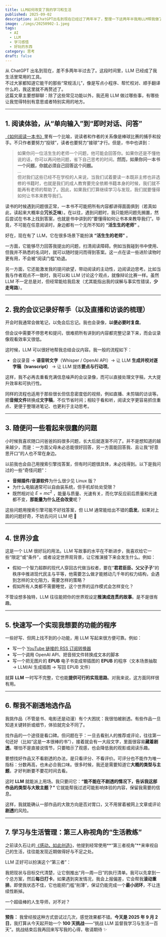 ```yaml
---
title: LLM如何改变了我的学习和生活
published: 2025-09-02
description: 从ChatGPT出名到现在已经过了两年半了，整理一下这两年半我用LLM帮我做了哪些事。
image: ./imgs/20250902-1.jpeg
tags:
  - AI
  - LLM
  - 学习感悟
  - 好玩的东西
category: 思考
draft: false
---
```

从 ChatGPT 出名到现在，差不多两年半过去了。这段时间里，LLM 已经成了我生活里常用的工具。  
不过大家都知道它能干的那些“常规活儿”，像是写点小程序、帮忙校对、顺手翻译什么的，我这里就不再赘述了。  
这篇文章主要想聊聊：除了这些常见功能以外，我还用 LLM 做过哪些事，有哪些让我觉得特别有意思或者特别实用的地方。

---
## 1. 阅读体验，从“单向输入”到“即时对话、问答”

[《如何阅读一本书》](https://zh.wikipedia.org/zh-hans/%E5%A6%82%E4%BD%95%E9%96%B1%E8%AE%80%E4%B8%80%E6%9C%AC%E6%9B%B8)里有一个比喻，说读者和作者的关系像是棒球比赛的捕手和投手。不只作者要努力“投球”，读者也要努力“接球”才行。但是，书中也讲到：

> 如果你问一位活生生的老师一个问题，他可能会回答你。如果你还是不懂他说的话，你可以再问他问题，省下自己思考的时间。**然而，如果你问一本书一个问题，你就必须自己回答这个问题。**  
> ...  
> 但对我们这些已经不在学校的人来说，当我们试着要读一本既非主修也非选修的书籍时，也就是我们的成人教育要完全依赖书籍本身的时候，我们就不能再有老师的帮助了。因此，如果我们打算继续学习与发现，我们就要懂得如何让书本来教导我们。

读书的时候遇到问题很正常，一本书不可能把所有内容都讲得面面俱到（若真如此，读起来大概率会**冗长乏味**）。在以往，遇到问题时，我只能把问题先搁置，然后尝试在书本上找到答案，也就是书中讲到的“要懂得如何让书本来教导我们”。毕竟，不可能在任意阅读时，身边都有一个无所不知的 **“活生生的老师”** 。

好在，现在有了 LLM，它在很多场景下能扮演 **“活生生的老师”** 。

一方面，它能够尽力回答我提出的问题，扫清阅读障碍。例如当我碰到书中使用、但我并不熟悉的名词时，就可以随时提问而得到答案。这一点在读一些进阶读物时更有用，不会被“阅读门槛”劝退。

另一方面，它还能激发我的提问欲望，带动阅读的主动性，边阅读边思考。比如当我与作者观点不一致时，我可以和 LLM 讨论这个观点，就像辩论比赛一样。虽然 LLM 不一定总是对，但经常能给我启发（尤其能指出我的误解与事实性错误，**少走弯路**）。

---
## 2. 我的会议记录好帮手（以及直播和访谈的梳理）

开会时我通常会做笔记，以免会后忘记。我也会录像，**以便必要时复盘**。

但会议中需要不停思考和提问，很难把所有讲到的内容都完整记录下来，而会议录像观看效率又很低。

这时候，LLM 可以很好地帮我总结会议内容。我一般的流程如下：

- 会议录音 → **语音转文字**（Whisper / OpenAI API）→ 让 LLM **生成并校对逐字稿（transcript）** → 让 LLM 提炼**要点与行动项**。

这样，我不必再去重看充满信息噪声的会议录像，而可以直接处理文字稿，大大提升效率和可执行性。

同样的流程也适用于那些很长但信息密度低的视频，例如直播、未剪辑的访谈等。把**音频文件**转换成**文字稿**，不仅节省时间；相较于看和听，阅读文字更容易抓住重点、更便于整理进笔记、也更利于主动思考。

---
## 3. 随便问一些看起来很蠢的问题

小时候我喜欢随口问爸爸妈妈很多问题，长大后就逐渐不问了。并不是想知道的越来越少，而是：一方面父母未必总能很好回答，另一方面能回答我、且让我“好意思开口”的人也不常在身边。

以前我也会自己用搜索引擎找答案，但有时问题很具体，未必找得到。以下是我问过的一些“奇怪问题”：

- **音频插件/音源软件**为什么很少见 Linux 版？
- 为什么电脑通常可以自由装系统，但手机却处处受限？
- 既然相对论 $E=mc^2$ ，能量与质量、光速有关，而化学反应前后质量和光速都不变，**那能量为什么还会改变**呢？

这些问题用搜索引擎可能不好找答案，但 LLM 通常能给出不错的**启发**。如果对上面的问题好奇，不妨去问问 LLM 吧 🤣

---
## 4. 世界沙盒

这是一个 LLM 很好玩的用法。LLM 写故事的水平在不断进步，我喜欢给它一些“限定”或“条件”，或者设定世界观背景，让它推演接下来会发生什么。例如：

- 假如一个智力超群的现代人穿回古代做当权者，要在“**君君臣臣、父父子子**”的秩序中推进现代民主与平等，他需要怎么做才能撼动几千年的权力结构，会遇到怎样的文化阻力，需要怎样的策略？
- 假如所有人类都不需要睡觉，这个世界的运作模式会怎样变化？

不管设想多独特，LLM 往往能把你的世界观设定**推演成连贯的故事**。是不是很有趣。

---
## 5. 快速写一个实现我想要的功能的程序

一些好写、但网上找不到的小功能，用 LLM 写起来很方便可靠。例如：

- 写一个 [YouTube 链接的 RSS 订阅转换器](https://tools.yuuz.blog/youtube-rss-converter.html)
- 写一个调用 OpenAI API、把音频文件转换成文本的脚本
- 写一个把无图片的 **EPUB** 电子书变成带插图的 **EPUB** 的程序（文本场景抽取 → LLM/AI 生成插图 → 写回 EPUB 文件）

就算 **LLM** 一时写不完整，它也能**提供可行的实现思路**。对我来说，这方面同样很有用。

---
## 6. 帮我不剧透地选作品

我挑作品（不管是书、电影还是动漫）有个大困扰：我很怕被剧透。有些作品一旦知道关键转折或细节，体验就完全不同了。

找作品的一个途径是看口碑。但问题在于：一旦去看别人的推荐或评论，往往第一句还好（比如“这是一本很棒的书”），接着就会有一大段文字，里面很容易**藏着剧透**。哪怕不是直接说情节，只要暗示了观感，也会降低我的观影或阅读乐趣。

要想找好作品又不看剧透的办法，是只看评分、不看评价。可评分也不能作为唯一指标：分数再高，也未必合我口味。很多时候，我还是需要知道它**大概的类型与主题**，才好判断要不要花时间去看。

这时 **LLM** 就能派上用场。我只要问它：**“能不能在不剧透的情况下，告诉我这部作品的类型与大致主题？”** 它就能帮我过滤可能影响体验的内容，保留我需要的信息。

这样，我就能确认一部作品的大致方向是否对胃口，又不用冒着被网上文章或评论**剧透**的风险。

---
## 7. 学习与生活管理：第三人称视角的“生活教练”

之前读久石让的[《感动，如此创造》](https://www.amazon.com/%E6%84%9F%E5%8A%A8%E5%A6%82%E6%AD%A4%E5%88%9B%E9%80%A0-%E7%B2%BE-%E6%97%A5-%E4%B9%85%E7%9F%B3%E8%AE%A9-%E4%BD%95%E5%90%AF%E5%AE%8F/dp/B06ZZ7GDBQ)，他提到经常使用**“第三者视角”**来审视自己的生活，往往能发现近期做得好与不足之处。

LLM 正好可以扮演这个“第三者”：

我把现状与目标交代清楚，让它倒推出“月—周—日”的执行清单。我可以先拿到一个总方案，然后**每日打卡**。如果遇到突发情况，我会上报偏差，它会帮我**滚动重排**。即使我状态不佳，它也能把门槛“削薄”，保证仍能完成一个**最小闭环**，不让连续性断掉。

一个超级棒的人生导师，对不对？

---

**预告：** 我曾经按这种方式尝试过几次，感觉效果都不错。**今天是 2025 年 9 月 2 日**，我打算从今天起开始一个 **100 天挑战**——“挑战 LLM 监督我学习与生活一百天”。挑战结束后我再回来写写我的心得，敬请期待 ✨

